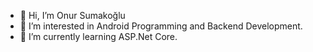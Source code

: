 - 👋 Hi, I’m Onur Sumakoğlu
- 👀 I’m interested in Android Programming and Backend Development.
- 🌱 I’m currently learning ASP.Net Core.


<!---
onursumakoglu/onursumakoglu is a ✨ special ✨ repository because its `README.md` (this file) appears on your GitHub profile.
You can click the Preview link to take a look at your changes.
--->
